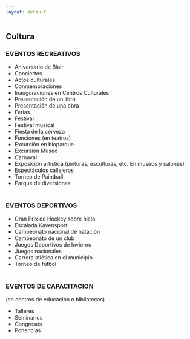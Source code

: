 ```yaml
---
layout: default
---
```


<h2>Cultura</h2>
<h3> EVENTOS RECREATIVOS</h3>

- Aniversario de Blair
- Conciertos
- Actos culturales
- Conmemoraciones
- Inauguraciones en Centros Culturales
- Presentación de un libro
- Presentación de una obra
- Ferias
- Festival
- Festival musical
- Fiesta de la cerveza
- Funciones (en teatros)
- Excursión en bioparque
- Excursión Museo
- Carnaval
- Exposición artística (pinturas, esculturas, etc. En museos y salones)
- Espectáculos callejeros
- Torneo de Paintball
- Parque de diversiones
<br>&nbsp;
<h3> EVENTOS DEPORTIVOS</h3>

- Gran Prix de Hockey sobre hielo
- Escalada Kavensport
- Campeonato nacional de natación
- Campeonato de un club
- Juegos Deportivos de Invierno
- Juegos nacionales
- Carrera atlética en el municipio
- Torneo de fútbol
<br>&nbsp;
<h3> EVENTOS DE CAPACITACION</h3>

(en centros de educación o bibliotecas)

- Talleres 
- Seminarios
- Congresos
- Ponencias
